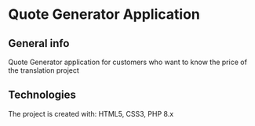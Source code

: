 #  Quote Generator Application

## General info 
Quote Generator application for customers who want to know the price of the translation project 

## Technologies 
The project is created with:
HTML5, CSS3, PHP 8.x

